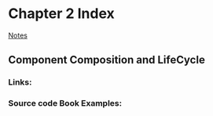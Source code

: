 # Chapter 2 Index
[Notes](./notes)

## Component Composition and LifeCycle

### Links:

### Source code Book Examples:
